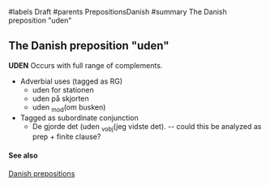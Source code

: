 ﻿#labels Draft
#parents PrepositionsDanish
#summary The Danish preposition "uden"


## The Danish preposition "uden" ##

**UDEN** Occurs with full range of complements.

  * Adverbial uses (tagged as RG)
    * uden for stationen
    * uden på skjorten
    * uden <sub>mod</sub>(om busken)
  * Tagged as subordinate conjunction
    * De gjorde det (uden <sub>vobj</sub>(jeg vidste det). -- could this be analyzed as prep + finite clause?


#### See also ####


[Danish prepositions](PrepositionsDanish.md)